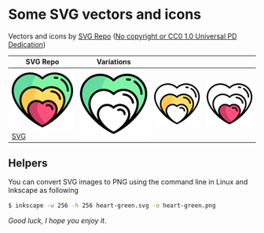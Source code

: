 # Some SVG vectors and icons

Vectors and icons by <a href="https://www.svgrepo.com" target="_blank">SVG Repo</a> ([No copyright or CC0 1.0 Universal PD Dedication](https://www.svgrepo.com/page/licensing/))

|SVG Repo|Variations|||
| ----- | ---- | --- | -- |
|![heart-like SVG vector](./heart-like/heart-like-svgrepo-com.png)[SVG](https://www.svgrepo.com/svg/280331/heart-like)|![heart-green](./heart-like/heart-green.png)|![heart-yellow](./heart-like/heart-yellow.png)|![heart-red](./heart-like/heart-red.png)|

## Helpers

You can convert SVG images to PNG using the command line in Linux and Inkscape as following

```bash
$ inkscape -w 256 -h 256 heart-green.svg -o heart-green.png
```

*Good luck, I hope you enjoy it*.